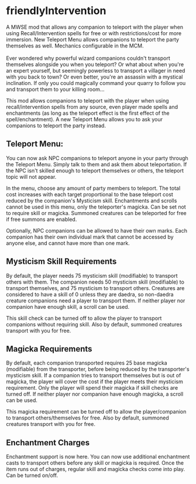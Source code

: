 # friendlyIntervention
A MWSE mod that allows any companion to teleport with the player when using Recall/Intervention spells for free or with restrictions/cost for more immersion. New Teleport Menu allows companions to teleport the party themselves as well. Mechanics configurable in the MCM.
<br>
<br>
Ever wondered why powerful wizard companions couldn't transport themselves alongside you when you teleport? Or what about when you're an expert yourself, but seemingly powerless to transport a villager in need with you back to town? Or even better, you're an assassin with a mystical inclination. If only you could magically command your quarry to follow you and transport them to your killing room...

This mod allows companions to teleport with the player when using recall/intervention spells from any source, even player made spells and enchantments (as long as the teleport effect is the first effect of the spell/enchantment). A new Teleport Menu allows you to ask your companions to teleport the party instead.

## Teleport Menu: 

You can now ask NPC companions to teleport anyone in your party through the Teleport Menu. Simply talk to them and ask them about teleportation. If the NPC isn't skilled enough to teleport themselves or others, the teleport topic will not appear.

In the menu, choose any amount of party members to teleport. The total cost increases with each target proportional to the base teleport cost reduced by the companion's Mysticism skill. Enchantments and scrolls cannot be used in this menu, only the teleporter's magicka. Can be set not to require skill or magicka. Summoned creatures can be teleported for free if free summons are enabled.

Optionally, NPC companions can be allowed to have their own marks. Each companion has their own individual mark that cannot be accessed by anyone else, and cannot have more than one mark.


## Mysticism Skill Requirements

By default, the player needs 75 mysticism skill (modifiable) to transport others with them. The companion needs 50 mysticism skill (modifiable) to transport themselves, and 75 mysticism to transport others. Creatures are considered to have a skill of 0 unless they are daedra, so non-daedra creature companions need a player to transport them. If neither player nor companion have enough skill, a scroll can be used.

This skill check can be turned off to allow the player to transport companions without requiring skill. Also by default, summoned creatures transport with you for free.


## Magicka Requirements

By default, each companion transported requires 25 base magicka (modifiable) from the transporter, before being reduced by the transporter's mysticism skill. If a companion tries to transport themselves but is out of magicka, the player will cover the cost if the player meets their mysticism requirement. Only the player will spend their magicka if skill checks are turned off. If neither player nor companion have enough magicka, a scroll can be used.

This magicka requirement can be turned off to allow the player/companion to transport others/themselves for free. Also by default, summoned creatures transport with you for free.


## Enchantment Charges

Enchantment support is now here. You can now use additional enchantment casts to transport others before any skill or magicka is required. Once the item runs out of charges, regular skill and magicka checks come into play. Can be turned on/off.
